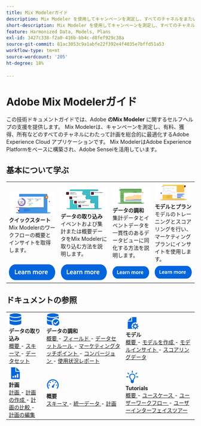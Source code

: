 ```yaml
---
title: Mix Modelerガイド
description: Mix Modeler を使用してキャンペーンを測定し、すべてのチャネルをまたいで総合的に計画を最適化する方法について説明します。
short-description: Mix Modeler を使用してキャンペーンを測定し、すべてのチャネルをまたいで総合的に計画を最適化する方法について説明します。
feature: Harmonized Data, Models, Plans
exl-id: 3427c338-f2a0-416b-bb4c-d8fef929c38a
source-git-commit: 81ac3053c9a1abfe22f392e4f4035e7bffd51a53
workflow-type: tm+mt
source-wordcount: '205'
ht-degree: 18%

---
```


# Adobe Mix Modelerガイド

この技術ドキュメントガイドでは、Adobe **のMix Modeler** に関するセルフヘルプの支援を提供します。 Mix Modelerは、キャンペーンを測定し、有料、獲得、所有などのすべてのチャネルにわたって計画を総合的に最適化するAdobe Experience Cloud アプリケーションです。 Mix ModelerはAdobe Experience Platformをベースに構築され、Adobe Senseiを活用しています。

## 基本について学ぶ

<table style="table-layout:fixed">
  <tr style="border: 0;">
    <td>
    <a href="/help/get-started/about.md"><img src="assets/whatis-mm.png"></a>
    <div><strong> クイックスタート </strong><br/>Mix Modelerのワークフローの概要とインサイトを取得します。</div>
    </td>
    <td>
    <a href="/help/ingest-data/overview.md"><img src="assets/data-ingestion-mm.png"></a>
    <div><strong> データの取り込み </strong><br/> イベントおよび集計または概要データをMix Modelerに取り込む方法を説明します。</div>
    </td>
    <td>
    <a href="/help/harmonize-data/overview.md"><img src="assets/plan-mm.png"/></a>
    <div><strong> データの調和 </strong><br/> 集計データとイベントデータを一貫性のあるデータビューに同化する方法を説明します。 
    </div>
    </td>
    <td>
    <a href="/help/models/overview.md"><img src="assets/models-mm.png"></a>
    <div><strong> モデルとプラン </strong><br/> モデルのトレーニングとスコアリングを行い、マーケティングプランにインサイトを使用します。</div>
    </td>
  </tr>
  <tr style="border: 0;">
    <td align="center"><a href="/help/get-started/about.md"><img src="assets/learn-more-button.svg"></a></td>
    <td align="center"><a href="/help/ingest-data/overview.md"><img src="assets/learn-more-button.svg"></a></td>
    <td align="center"><a href="/help/harmonize-data/overview.md"><img src="assets/learn-more-button.svg"></a></td>
    <td align="center"><a href="/help/models/overview.md"><img src="assets/learn-more-button.svg"></a></td>
    </tr>
</table>


## ドキュメントの参照

<table style="table-layout:auto">
  <tr style="border: 0;">
    <td>
      <img src="assets/Data.svg" width="35px"><br/>
      <strong> データの取り込み </strong><br/><a href="/help/ingest-data/overview.md"> 概要 </a> - <a href="/help/ingest-data/schemas.md"> スキーマ </a> - <a href="/help/ingest-data/datasets.md"> データセット </a> 
    </td>
    <td>
      <img src="assets/DataCheck.svg" width="35px"><br/>
      <strong> データの調和 </strong><br/><a href="/help/harmonize-data/overview.md"> 概要 </a> - <a href="/help/harmonize-data/fields.md"> フィールド </a> - <a href="/help/harmonize-data/dataset-rules.md"> データセットルール </a> - <a href="/help/harmonize-data/marketing-touchpoints.md"> マーケティングタッチポイント </a> - <a href="/help/harmonize-data/conversions.md"> コンバージョン </a> - <a href="/help/harmonize-data/usage-report.md"> 使用状況レポート </a>  
    </td>
    <td>
      <img src="assets/FileGear.svg" width="35px"><br/>
      <strong> モデル </strong><br/><a href="/help/models/overview.md"> 概要 </a> - <a href="/help/models/create.md"> モデルを作成 </a> - <a href="/help/models/insights.md"> モデルインサイト </a> - <a href="/help/models/scoring-data.md"> スコアリングデータ </a>
    </td>
  </tr>
  <tr style="border: 0;">
    <td>
      <img src="assets/FileChart.svg" width="35px"><br/>
      <strong> 計画 </strong><br/><a href="/help/plans/overview.md"> 計画 </a> - <a href="/help/plans/create.md"> 計画の作成 </a> - <a href="/help/plans/compare.md"> 計画の比較 </a> - <a href="/help/plans/edit.md"> 計画の編集 </a>
    </td>
    <td>
      <img src="assets/Dashboard.svg" width="35px"><br/>
      <strong> 概要 </strong><br/><a href="/help/dashboard/overview.md"> スキーマ </a> - <a href="/help/dashboard/harmonized-data.md"> 統一データ </a> - <a href="/help/dashboard/plans.md"> 計画 </a>
    </td>
        <td>
      <img src="assets/Learn.svg" width="35px"><br/>
      <strong>Tutorials</strong><br/><a href="https://experienceleague.adobe.com/docs/mix-modeler-learn/tutorials/overview.html?lang=en"> 概要 </a> - <a href="https://experienceleague.adobe.com/docs/mix-modeler-learn/tutorials/intro/use-cases.html?lang=en"> ユースケース </a> - <a href="https://experienceleague.adobe.com/docs/mix-modeler-learn/tutorials/intro/user-workflow.html?lang=en"> ユーザーワークフロー </a> - <a href="https://experienceleague.adobe.com/docs/mix-modeler-learn/tutorials/intro/user-interface-tour.html?lang=en"> ユーザーインターフェイスツアー </a>
    </td>
  </tr>
</table>
